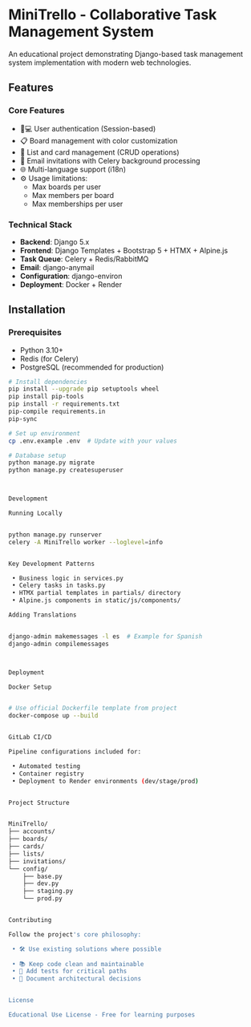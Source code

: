 # MiniTrello - Collaborative Task Management System

An educational project demonstrating Django-based task management system implementation with modern web technologies.

## Features

### Core Features
- 🧑💻 User authentication (Session-based)
- 📋 Board management with color customization
- 📌 List and card management (CRUD operations)
- 📧 Email invitations with Celery background processing
- 🌐 Multi-language support (i18n)
- ⚙️ Usage limitations:
  - Max boards per user
  - Max members per board
  - Max memberships per user

### Technical Stack
- **Backend**: Django 5.x
- **Frontend**: Django Templates + Bootstrap 5 + HTMX + Alpine.js
- **Task Queue**: Celery + Redis/RabbitMQ
- **Email**: django-anymail
- **Configuration**: django-environ
- **Deployment**: Docker + Render

## Installation

### Prerequisites
- Python 3.10+
- Redis (for Celery)
- PostgreSQL (recommended for production)

```bash
# Install dependencies
pip install --upgrade pip setuptools wheel
pip install pip-tools
pip install -r requirements.txt
pip-compile requirements.in
pip-sync

# Set up environment
cp .env.example .env  # Update with your values

# Database setup
python manage.py migrate
python manage.py createsuperuser



Development

Running Locally


python manage.py runserver
celery -A MiniTrello worker --loglevel=info


Key Development Patterns

 • Business logic in services.py
 • Celery tasks in tasks.py
 • HTMX partial templates in partials/ directory
 • Alpine.js components in static/js/components/

Adding Translations


django-admin makemessages -l es  # Example for Spanish
django-admin compilemessages



Deployment

Docker Setup


# Use official Dockerfile template from project
docker-compose up --build


GitLab CI/CD

Pipeline configurations included for:

 • Automated testing
 • Container registry
 • Deployment to Render environments (dev/stage/prod)


Project Structure


MiniTrello/
├── accounts/
├── boards/
├── cards/
├── lists/
├── invitations/
└── config/
    ├── base.py
    ├── dev.py
    ├── staging.py
    └── prod.py


Contributing

Follow the project's core philosophy:

 • 🛠 Use existing solutions where possible 
 
 • 📚 Keep code clean and maintainable
 • 🧪 Add tests for critical paths 
 • 📝 Document architectural decisions


License

Educational Use License - Free for learning purposes
